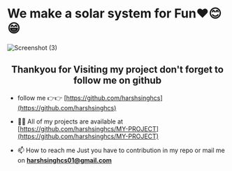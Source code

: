 <h1> We make a solar system for Fun❤️😊😁</h1>

![Screenshot (3)](https://github.com/harshsinghcs/MY-PROJECT/assets/115187902/fd493577-9523-4d3c-9c89-f0209e330667)

<h2 align="center">Thankyou for Visiting my project don't forget to follow me on github</h2>

- follow me 👉👉 [https://github.com/harshsinghcs](https://github.com/harshsinghcs)

- 👨‍💻 All of my projects are available at [https://github.com/harshsinghcs/MY-PROJECT](https://github.com/harshsinghcs/MY-PROJECT)

- 📫 How to reach me Just you have to contribution in my repo or mail me on **harshsinghcs01@gmail.com**
